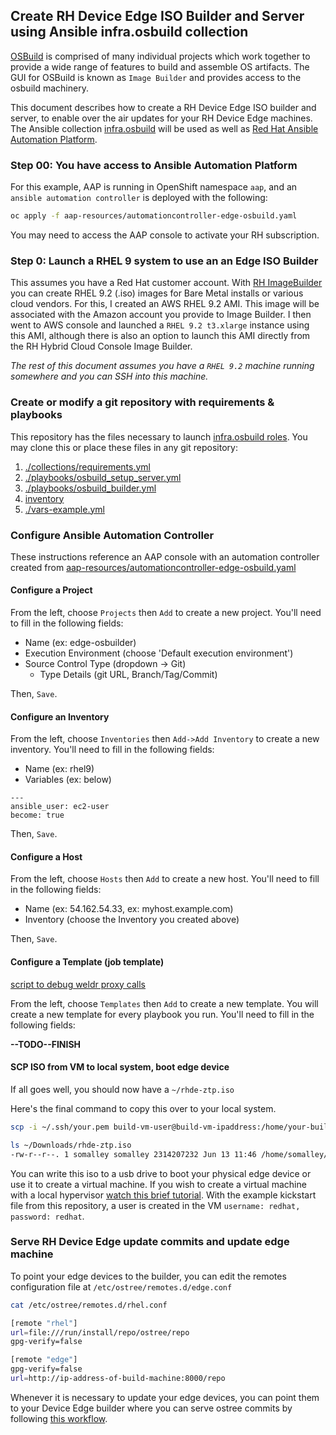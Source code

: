 ## Create RH Device Edge ISO Builder and Server using Ansible infra.osbuild collection

[OSBuild](https://www.osbuild.org/guides/introduction.html) is comprised of many individual projects which work together
to provide a wide range of features to build and assemble OS artifacts.
The GUI for OSBuild is known as `Image Builder` and provides access to the osbuild machinery. 

This document describes how to create a RH Device Edge ISO builder and server, to enable over the air updates for your
RH Device Edge machines. The Ansible collection [infra.osbuild](https://github.com/redhat-cop/infra.osbuild) will be used as well as [Red Hat Ansible Automation Platform](https://docs.ansible.com/platform.html). 

### Step 00: You have access to Ansible Automation Platform 

For this example, AAP is running in OpenShift namespace `aap`, and an `ansible automation controller`
is deployed with the following:

```bash
oc apply -f aap-resources/automationcontroller-edge-osbuild.yaml 
```
You may need to access the AAP console to activate your RH subscription.

### Step 0: Launch a RHEL 9 system to use an an Edge ISO Builder

This assumes you have a Red Hat customer account.
With [RH ImageBuilder](https://console.redhat.com/insights/image-builder) you can create RHEL 9.2 (.iso) images for Bare Metal installs
or various cloud vendors. For this, I created an AWS RHEL 9.2 AMI. This image will be associated with the Amazon account you provide
to Image Builder. I then went to AWS console and launched a `RHEL 9.2 t3.xlarge` instance using this AMI, although there is also an
option to launch this AMI directly from the RH Hybrid Cloud Console Image Builder.

*The rest of this document assumes you have a `RHEL 9.2` machine running somewhere and you can SSH into this machine.*

### Create or modify a git repository with requirements & playbooks

This repository has the files necessary to launch [infra.osbuild roles](https://github.com/redhat-cop/infra.osbuild).
You may clone this or place these files in any git repository:

1. [./collections/requirements.yml](./collections/requirements.yml)
2. [./playbooks/osbuild_setup_server.yml](./playbooks/osbuild_setup_server.yml)
3. [./playbooks/osbuild_builder.yml](./playbooks/osbuild_builder.yml)
4. [inventory](./inventory)
5. [./vars-example.yml](./vars-example.yml)

### Configure Ansible Automation Controller

These instructions reference an AAP console with an automation controller created from
[aap-resources/automationcontroller-edge-osbuild.yaml](./aap-resources/automationcontroller-edge-osbuild.yaml)

#### Configure a Project

From the left, choose `Projects` then `Add` to create a new project. You'll need to fill in the following fields:

- Name (ex: edge-osbuilder)
- Execution Environment (choose 'Default execution environment')
- Source Control Type (dropdown -> Git)
    - Type Details (git URL, Branch/Tag/Commit)

Then, `Save`.

#### Configure an Inventory

From the left, choose `Inventories` then `Add->Add Inventory` to create a new inventory. You'll need to fill in the following fields:

- Name (ex: rhel9) 
- Variables (ex: below)

```
---
ansible_user: ec2-user
become: true
```

Then, `Save`.

#### Configure a Host

From the left, choose `Hosts` then `Add` to create a new host. You'll need to fill in the following fields:

- Name (ex: 54.162.54.33, ex: myhost.example.com)
- Inventory (choose the Inventory you created above)

Then, `Save`.

#### Configure a Template (job template)

[script to debug weldr proxy calls](https://github.com/mechpen/sockdump/blob/master/sockdump.py)

From the left, choose `Templates` then `Add` to create a new template. You will create a new template for every playbook you run.
You'll need to fill in the following fields:

**--TODO--FINISH**






#### SCP ISO from VM to local system, boot edge device
If all goes well, you should now have a `~/rhde-ztp.iso` 

Here's the final command to copy this over to your local system.

```bash
scp -i ~/.ssh/your.pem build-vm-user@build-vm-ipaddress:/home/your-build-machine-user/generate-iso/rhde-ztp.iso ~/Downloads

ls ~/Downloads/rhde-ztp.iso
-rw-r--r--. 1 somalley somalley 2314207232 Jun 13 11:46 /home/somalley/Downloads/rhde-ztp.iso
```

You can write this iso to a usb drive to boot your physical edge device or use it to create a virtual machine.
If you wish to create a virtual machine with a local hypervisor [watch this brief tutorial](https://youtu.be/1gTEpBuZV4o).
With the example kickstart file from this repository, a user is created in the VM `username: redhat, password: redhat`. 

### Serve RH Device Edge update commits and update edge machine

To point your edge devices to the builder, you can edit the remotes configuration file at `/etc/ostree/remotes.d/edge.conf`

```bash
cat /etc/ostree/remotes.d/rhel.conf

[remote "rhel"]
url=file:///run/install/repo/ostree/repo
gpg-verify=false

[remote "edge"]
gpg-verify=false
url=http://ip-address-of-build-machine:8000/repo
```

Whenever it is necessary to update your edge devices, you can point them to your Device Edge builder where you can serve ostree commits by
following [this workflow](./rpm-ostree-update/update.md).

